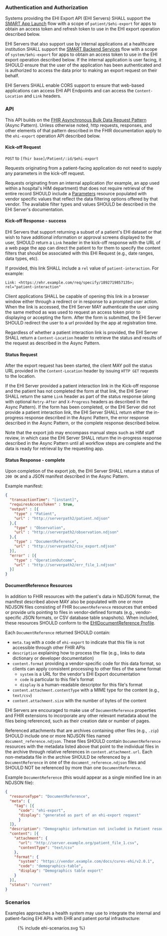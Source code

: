 ### Authentication and Authorization

Systems providing the EHI Export API (EHI Servers) SHALL support the [SMART App Launch](https://hl7.org/fhir/smart-app-launch/app-launch.html) flow with a scope of `patient/$ehi-export` for apps to obtain an access token and refresh token to use in the EHI export operation described below.

EHI Servers that also support use by internal applications at a healthcare institution SHALL support the [SMART Backend Services](https://hl7.org/fhir/smart-app-launch/backend-services.html) flow with a scope of `system/$ehi-export` for apps to obtain an access token to use in the EHI export operation described below. If the internal application is user facing, it SHOULD ensure that the user of the application has been authenticated and is authorized to access the data prior to making an export request on their behalf.

EHI Servers SHALL enable CORS support to ensure that web-based applications can access EHI API Endpoints and can access the `Content-Location` and `Link` headers.

### API

This API builds on the [FHIR Asynchronous Bulk Data Request Pattern](https://build.fhir.org/async-bulk.html) (Async Pattern). Unless otherwise noted, http requests, responses, and other elements of that pattern described in the FHIR documentation apply to the `ehi-export` operation API described below.


#### Kick-off Request

`POST` to `[fhir base]/Patient/:id/$ehi-export`

Requests originating from a patient-facing application do not need to supply any parameters in the kick-off request. 

Requests originating from an internal application (for example, an app used within a hospital's HIM department) that does not require retrieval of the entire record SHOULD include a [Parameters](https://www.hl7.org/fhir/parameters.html) resource populated with vendor specific values that reflect the data filtering options offered by that vendor. The available filter types and values SHOULD be described in the EHI Server's documentation.


#### Kick-off Response - success

EHI Servers that support returning a subset of a patient's EHI dataset or that wish to have additional information or approval screens displayed to the user, SHOULD return a `Link` header in the kick-off response with the URL of a web page the app can direct the patient to for them to specify the content filters that should be associated with this EHI Request (e.g., date ranges, data types, etc). 

If provided, this link SHALL include a `rel` value of `patient-interaction`. For example:

    Link: <https://ehr.example.com/req/specify/1892719857135>; rel="patient-interaction"
    
Client applications SHALL be capable of opening this link in a browser window either through a redirect or in response to a prompted user action. When the link is accessed, the EHI Server MAY authenticate the user using the same method as was used to request an access token prior to displaying or accepting the form. After the form is submitted, the EHI Server SHOULD redirect the user to a url provided by the app at registration time. 

Regardless of whether a patient interaction link is provided, the EHI Server SHALL return a `Content-Location` header to retrieve the status and results of the request as described in the Async Pattern. 


#### Status Request

After the export request has been started, the client MAY poll the status URL provided in the `Content-Location` header by issuing `HTTP GET` requests to the location.

If the EHI Server provided a patient interaction link in the Kick-off response and the patient has not completed the form at that link, the EHI Server SHALL return the same `Link` header as part of the status response (along with optional `Retry-After` and `X-Progress` headers as described in the Async Pattern). If the form has been completed, or the EHI Server did not provide a patient interaction link, the EHI Server SHALL return either the in-progress response described in the Async Pattern, the error response described in the Async Pattern, or the complete response described below.

Note that the export job may encompass manual steps such as HIM staff review, in which case the EHI Server SHALL return the in-progress response described in the Async Pattern until all workflow steps are complete and the data is ready for retrieval by the requesting app.

#### Status Response - complete

Upon completion of the export job, the EHI Server SHALL return a status of `200 OK` and a JSON manifest described in the Async Pattern. 

Example manifest:
```json
{
  "transactionTime": "[instant]",
  "requiresAccessToken" : true,
  "output" : [{
    "type" : "Patient",
    "url" : "http://serverpath2/patient.ndjson"
  },{
    "type" : "Observation",
    "url" : "http://serverpath2/observation.ndjson"
  },{
    "type" : "DocumentReference",
    "url" : "http://serverpath2/csv_export.ndjson"
  }],
  "error" : [{
    "type" : "OperationOutcome",
    "url" : "http://serverpath2/err_file_1.ndjson"
  }]
}
```

#### DocumentReference Resources

In addition to FHIR resources with the patient's data in NDJSON format, the manifest described above MAY also be populated with one or more NDJSON files consisting of FHIR `DocumentReference` resources that embed or provide urls pointing to files in vendor-defined formats (e.g., vendor-specific JSON formats, or CSV database table snapshots). When included, these resources SHOULD conform to the [EHIDocumentReference Profile](StructureDefinition-ehi-document-reference.html).

Each `DocumentReference` returned SHOULD contain:
  * `meta.tag` with a code of `ehi-export` to indicate that this file is not accessible through other FHIR APIs
  * `description` explaining how to process the file (e.g., links to data dictionary or developer documentation)
  * `content.format` providing a vendor-specific code for this data format, so clients can apply consistent processing to other files of the same format 
    * `system` is a URL for the vendor's EHI Export documentation
    * `code` is particular to this file's format
    * `display` is a human-readable descriptor for this file's format
  * `content.attachment.contentType` with a MIME type for the content (e.g., `text/csv`) 
  * `content.attachment.size` with the number of bytes of the content

EHI Servers are encouraged to make use of `DocumentReference` properties and FHIR extensions to incorporate any other relevant metadata about the files being referenced, such as their creation date or number of pages.

Referenced attachments that are archives containing other files (e.g., `.zip`) SHOULD include one or more NDJSON files named `document_reference.ndjson`. These files SHOULD contain `DocumentReference` resources with the metadata listed above that point to the individual files in the archive through relative references in `content.attachment.url`. Each non-metadata file in the archive SHOULD be referenced by a `DocumentReference` in one of the `document_reference.ndjson` files and SHOULD NOT be referenced by more than one `DocumentReference`.

Example `DocumentReference` (this would appear as a single minified line in an NDJSON file):

```json
{
  "resourceType": "DocumentReference",
  "meta": {
    "tag": [{
      "code": "ehi-export",
      "display": "generated as part of an ehi-export request"
      }
  ]},
  "description": "Demographic information not included in Patient resource, described at http://vendor.example.com/docs/cures-ehi-demographics.html",
  "content": [{
    "attachment": {
      "url": "http://server.example.org/patient_file_1.csv",
      "contentType": "text/csv"
    },
    "format": {
      "system": "https://vendor.example.com/docs/cures-ehi/v2.0.1",
      "code": "demographics-table",
      "display": "Demographics table export"
    }
  }],
  "status": "current"
}
```

### Scenarios

Examples approaches a health system may use to integrate the internal and patient-facing EHI APIs with EHR and patient portal infrastructure:

 <figure>
  {% include ehi-scenarios.svg %}
</figure>
